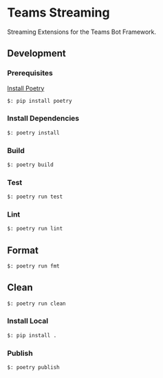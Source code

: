# Teams Streaming

Streaming Extensions for the Teams Bot Framework.

## Development

### Prerequisites

[Install Poetry](https://python-poetry.org/docs/)

```bash
$: pip install poetry
```

### Install Dependencies

```bash
$: poetry install
```

### Build

```bash
$: poetry build
```

### Test

```bash
$: poetry run test
```

### Lint

```bash
$: poetry run lint
```

## Format

```bash
$: poetry run fmt
```

## Clean

```bash
$: poetry run clean
```

### Install Local

```bash
$: pip install .
```

### Publish

```bash
$: poetry publish
```